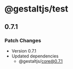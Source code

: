 # @gestaltjs/test

## 0.7.1

### Patch Changes

- Version 0.7.1
- Updated dependencies
  - @gestaltjs/core@0.7.1
